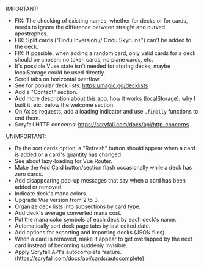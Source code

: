 IMPORTANT:

- FIX: The checking of existing names, whether for decks or for cards, needs to ignore the difference between straight and curved apostrophes.
- FIX: Split cards ("Ondu Inversion // Ondu Skyruins") can't be added to the deck.
- FIX: If possible, when adding a random card, only valid cards for a deck should be chosen: no token cards, no plane cards, etc.
- It's possible Vuex state isn't needed for storing decks; maybe localStorage could be used directly.
- Scroll tabs on horizontal overflow.
- See for popular deck lists: https://magic.gg/decklists
- Add a "Contact" section.
- Add more description about this app, how it works (localStorage), why I built it, etc. below the welcome section.
- On Axios requests, add a loading indicator and use `.finally` functions to end them.
- Scryfall HTTP concerns: https://scryfall.com/docs/api/http-concerns


UNIMPORTANT:

- By the sort cards option, a "Refresh" button should appear when a card is added or a card's quantity has changed.
- See about lazy-loading for Vue Router.
- Make the Add Card button/section flash occasionally while a deck has zero cards.
- Add disappearing pop-up messages that say when a card has been added or removed.
- Indicate deck's mana colors.
- Upgrade Vue version from 2 to 3.
- Organize deck lists into subsections by card type.
- Add deck's average converted mana cost.
- Put the mana color symbols of each deck by each deck's name.
- Automatically sort deck page tabs by last edited date.
- Add options for exporting and importing decks (JSON files).
- When a card is removed, make it appear to get overlapped by the next card instead of becoming suddenly invisible.
- Apply Scryfall API's autocomplete feature. (https://scryfall.com/docs/api/cards/autocomplete)